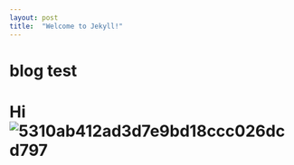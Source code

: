 ```yaml
---
layout: post
title:  "Welcome to Jekyll!"
---
```


# blog test

# Hi![5310ab412ad3d7e9bd18ccc026dcd797](C:\Users\suck6\Documents\seosung2087-github-blog\seosung2087.github.io\images\2023-02-26-first\5310ab412ad3d7e9bd18ccc026dcd797.png)
